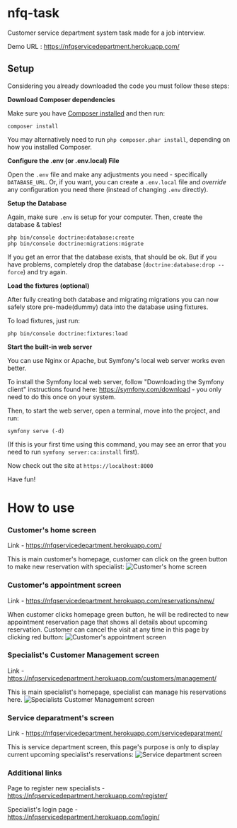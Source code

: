 # nfq-task
Customer service department system task made for a job interview.
 
Demo URL : https://nfqservicedepartment.herokuapp.com/ 

## Setup

Considering you already downloaded the code you must follow these steps:


**Download Composer dependencies**

Make sure you have [Composer installed](https://getcomposer.org/download/)
and then run:

```
composer install
```

You may alternatively need to run `php composer.phar install`, depending
on how you installed Composer.

**Configure the .env (or .env.local) File**

Open the `.env` file and make any adjustments you need - specifically
`DATABASE_URL`. Or, if you want, you can create a `.env.local` file
and *override* any configuration you need there (instead of changing
`.env` directly).

**Setup the Database**

Again, make sure `.env` is setup for your computer. Then, create
the database & tables!

```
php bin/console doctrine:database:create
php bin/console doctrine:migrations:migrate
```

If you get an error that the database exists, that should
be ok. But if you have problems, completely drop the
database (`doctrine:database:drop --force`) and try again.

**Load the fixtures (optional)**

After fully creating both database and migrating migrations you 
can now safely store pre-made(dummy) data into the database using fixtures.

To load fixtures, just run:
```
php bin/console doctrine:fixtures:load
```

**Start the built-in web server**

You can use Nginx or Apache, but Symfony's local web server
works even better.

To install the Symfony local web server, follow
"Downloading the Symfony client" instructions found
here: https://symfony.com/download - you only need to do this
once on your system.

Then, to start the web server, open a terminal, move into the
project, and run:

```
symfony serve (-d)
```


(If this is your first time using this command, you may see an
error that you need to run `symfony server:ca:install` first).

Now check out the site at `https://localhost:8000`


Have fun!

# How to use

### Customer's home screen
Link - https://nfqservicedepartment.herokuapp.com/ 

This is main customer's homepage, customer can click on the green button to make new reservation with specialist:
![Customer's home screen](https://user-images.githubusercontent.com/70708109/107633524-d6c05d00-6c70-11eb-9f03-c8c2cbcbd956.png)
### Customer's appointment screen
Link - https://nfqservicedepartment.herokuapp.com/reservations/new/

When customer clicks homepage green button, he will be redirected to new appointment reservation page that shows all details about 
upcoming reservation. Customer can cancel the visit at any time in this page by clicking red button: 
![Customer's appointment screen](https://user-images.githubusercontent.com/70708109/107635072-3586d600-6c73-11eb-863b-01e2771d4a7a.png)
### Specialist's Customer Management screen
Link - https://nfqservicedepartment.herokuapp.com/customers/management/

This is main specialist's homepage, specialist can manage his reservations here.
![Specialists Customer Management screen](https://user-images.githubusercontent.com/70708109/107633528-d6c05d00-6c70-11eb-886f-5c8d78c6ed46.png)
### Service deparatment's screen
Link - https://nfqservicedepartment.herokuapp.com/servicedeparatment/

This is service department screen, this page's purpose is only to display current upcoming specialist's reservations:
![Service department screen](https://user-images.githubusercontent.com/70708109/107633522-d627c680-6c70-11eb-82f0-4edb5098238a.png)
### Additional links
Page to register new specialists - https://nfqservicedepartment.herokuapp.com/register/

Specialist's login page - https://nfqservicedepartment.herokuapp.com/login/
